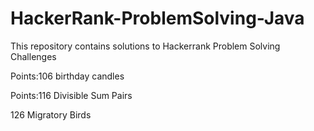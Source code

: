 # HackerRank-ProblemSolving-Java

This repository contains solutions to Hackerrank Problem Solving Challenges

Points:106
birthday candles

Points:116
Divisible Sum Pairs

126
Migratory Birds

